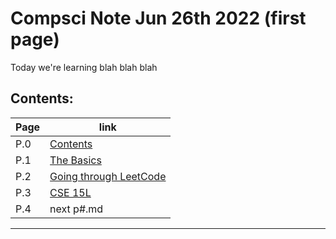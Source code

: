 # Compsci Note Jun 26th 2022 (first page)

Today we're learning blah blah blah

## Contents:

|Page| link|
|---------|------------|
| P.0  | [Contents](https://chelcey.github.io/University-Notes/) |
| P.1 |[The Basics](https://chelcey.github.io/University-Notes/p1) |
| P.2 | [Going through LeetCode](https://chelcey.github.io/University-Notes/LeetCode)| 
| P.3 | [CSE 15L](https://chelcey.github.io/cse15l-lab-reports/)|
| P.4 | next p#.md |

---


